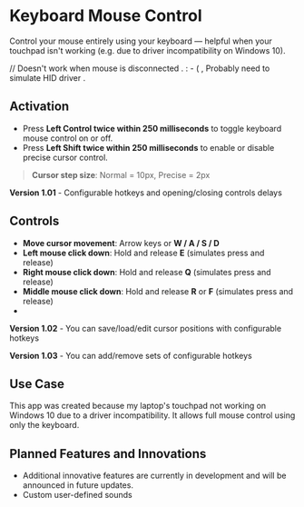 
# Keyboard Mouse Control

Control your mouse entirely using your keyboard — helpful when your touchpad isn't working (e.g. due to driver incompatibility on Windows 10).

// Doesn't work when mouse is disconnected . : - ( , Probably need to simulate HID driver .

## Activation

- Press **Left Control twice within 250 milliseconds** to toggle keyboard mouse control on or off.
- Press **Left Shift twice within 250 milliseconds** to enable or disable precise cursor control.

> **Cursor step size**: Normal = 10px, Precise = 2px

**Version 1.01** - Configurable hotkeys and opening/closing controls delays

## Controls

- **Move cursor movement**: Arrow keys or **W / A / S / D**
- **Left mouse click down**: Hold and release **E** (simulates press and release)
- **Right mouse click down**: Hold and release **Q** (simulates press and release)
- **Middle mouse click down**: Hold and release **R** or **F** (simulates press and release)
- 
**Version 1.02** - You can save/load/edit cursor positions with configurable hotkeys

**Version 1.03** - You can add/remove sets of configurable hotkeys

## Use Case

This app was created because my laptop's touchpad not working on Windows 10 due to a driver incompatibility. It allows full mouse control using only the keyboard.

## Planned Features and Innovations
- Additional innovative features are currently in development and will be announced in future updates.
- Custom user-defined sounds  

